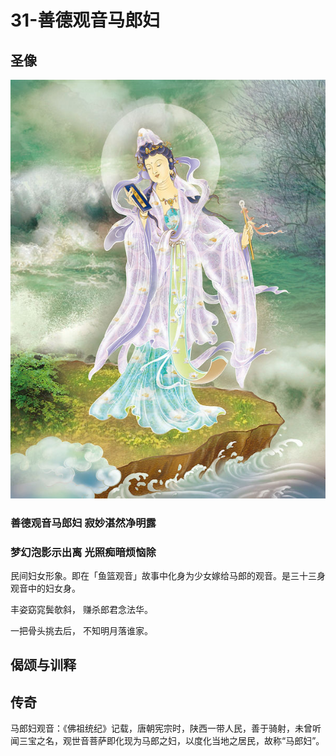 # 31-善德观音马郎妇

## 圣像

![](../../.gitbook/assets/31-shan-de-guan-yin-ma-lang-fu.jpg)

### 善德观音马郎妇 寂妙湛然净明露

### 梦幻泡影示出离 光照痴暗烦恼除

民间妇女形象。即在「鱼篮观音」故事中化身为少女嫁给马郎的观音。是三十三身观音中的妇女身。

丰姿窈窕鬓欹斜， 赚杀郎君念法华。

一把骨头挑去后， 不知明月落谁家。

## 偈颂与训释

## 传奇

马郎妇观音：《佛祖统纪》记载，唐朝宪宗时，陕西一带人民，善于骑射，未曾听闻三宝之名，观世音菩萨即化现为马郎之妇，以度化当地之居民，故称“马郎妇”。

